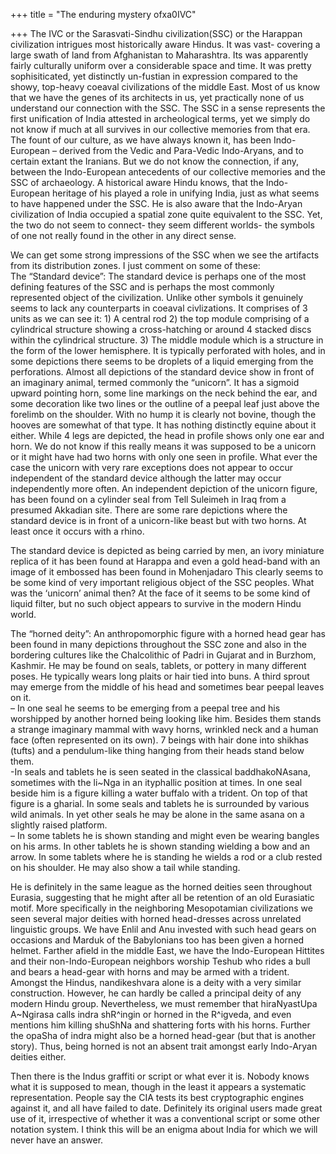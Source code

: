 +++
title = "The enduring mystery ofxa0IVC"

+++
The IVC or the Sarasvati-Sindhu civilization(SSC) or the Harappan
civilization intrigues most historically aware Hindus. It was vast-
covering a large swath of land from Afghanistan to Maharashtra. Its was
apparently fairly culturally uniform over a considerable space and time.
It was pretty sophisiticated, yet distinctly un-fustian in expression
compared to the showy, top-heavy coeaval civilizations of the middle
East. Most of us know that we have the genes of its architects in us,
yet practically none of us understand our connection with the SSC. The
SSC in a sense represents the first unification of India attested in
archeological terms, yet we simply do not know if much at all survives
in our collective memories from that era. The fount of our culture, as
we have always known it, has been Indo-European – derived from the Vedic
and Para-Vedic Indo-Aryans, and to certain extant the Iranians. But we
do not know the connection, if any, between the Indo-European
antecedents of our collective memories and the SSC of archaeology. A
historical aware Hindu knows, that the Indo-European heritage of his
played a role in unifying India, just as what seems to have happened
under the SSC. He is also aware that the Indo-Aryan civilization of
India occupied a spatial zone quite equivalent to the SSC. Yet, the two
do not seem to connect- they seem different worlds- the symbols of one
not really found in the other in any direct sense.

We can get some strong impressions of the SSC when we see the artifacts
from its distribution zones. I just comment on some of these:  
The “Standard device”: The standard device is perhaps one of the most
defining features of the SSC and is perhaps the most commonly
represented object of the civilization. Unlike other symbols it
genuinely seems to lack any counterparts in coeaval civlizations. It
comprises of 3 units as we can see it: 1) A central rod 2) the top
module comprising of a cylindrical structure showing a cross-hatching or
around 4 stacked discs within the cylindrical structure. 3) The middle
module which is a structure in the form of the lower hemisphere. It is
typically perforated with holes, and in some depictions there seems to
be droplets of a liquid emerging from the perforations. Almost all
depictions of the standard device show in front of an imaginary animal,
termed commonly the “unicorn”. It has a sigmoid upward pointing horn,
some line markings on the neck behind the ear, and some decoration like
two lines or the outline of a peepal leaf just above the forelimb on the
shoulder. With no hump it is clearly not bovine, though the hooves are
somewhat of that type. It has nothing distinctly equine about it either.
While 4 legs are depicted, the head in profile shows only one ear and
horn. We do not know if this really means it was supposed to be a
unicorn or it might have had two horns with only one seen in profile.
What ever the case the unicorn with very rare exceptions does not appear
to occur independent of the standard device although the latter may
occur independently more often. An independent depiction of the unicorn
figure, has been found on a cylinder seal from Tell Suleimeh in Iraq
from a presumed Akkadian site. There are some rare depictions where the
standard device is in front of a unicorn-like beast but with two horns.
At least once it occurs with a rhino.

The standard device is depicted as being carried by men, an ivory
miniature replica of it has been found at Harappa and even a gold
head-band with an image of it embossed has been found in Mohenjadaro
This clearly seems to be some kind of very important religious object of
the SSC peoples. What was the ‘unicorn’ animal then? At the face of it
seems to be some kind of liquid filter, but no such object appears to
survive in the modern Hindu world.

The “horned deity”: An anthropomorphic figure with a horned head gear
has been found in many depictions throughout the SSC zone and also in
the bordering cultures like the Chalcolithic of Padri in Gujarat and in
Burzhom, Kashmir. He may be found on seals, tablets, or pottery in many
different poses. He typically wears long plaits or hair tied into buns.
A third sprout may emerge from the middle of his head and sometimes bear
peepal leaves on it.  
– In one seal he seems to be emerging from a peepal tree and his
worshipped by another horned being looking like him. Besides them stands
a strange imaginary mammal with wavy horns, wrinkled neck and a human
face (often represented on its own). 7 beings with hair done into
shikhas (tufts) and a pendulum-like thing hanging from their heads stand
below them.  
\-In seals and tablets he is seen seated in the classical
baddhakoNAsana, sometimes with the li\~Nga in an ityphallic position at
times. In one seal beside him is a figure killing a water buffalo with a
trident. On top of that figure is a gharial. In some seals and tablets
he is surrounded by various wild animals. In yet other seals he may be
alone in the same asana on a slightly raised platform.  
– In some tablets he is shown standing and might even be wearing bangles
on his arms. In other tablets he is shown standing wielding a bow and an
arrow. In some tablets where he is standing he wields a rod or a club
rested on his shoulder. He may also show a tail while standing.

He is definitely in the same league as the horned deities seen
throughout Eurasia, suggesting that he might after all be retention of
an old Eurasiatic motif. More specifically in the neighboring
Mesopotamian civilizations we seen several major deities with horned
head-dresses across unrelated linguistic groups. We have Enlil and Anu
invested with such head gears on occasions and Marduk of the Babylonians
too has been given a horned helmet. Farther afield in the middle East,
we have the Indo-European Hittites and their non-Indo-European neighbors
worship Teshub who rides a bull and bears a head-gear with horns and may
be armed with a trident. Amongst the Hindus, nandikeshvara alone is a
deity with a very similar construction. However, he can hardly be called
a principal deity of any modern Hindu group. Nevertheless, we must
remember that hiraNyastUpa A\~Ngirasa calls indra shR^ingin or horned in
the R^igveda, and even mentions him killing shuShNa and shattering forts
with his horns. Further the opaSha of indra might also be a horned
head-gear (but that is another story). Thus, being horned is not an
absent trait amongst early Indo-Aryan deities either.

Then there is the Indus graffiti or script or what ever it is. Nobody
knows what it is supposed to mean, though in the least it appears a
systematic representation. People say the CIA tests its best
cryptographic engines against it, and all have failed to date.
Definitely its original users made great use of it, irrespective of
whether it was a conventional script or some other notation system. I
think this will be an enigma about India for which we will never have an
answer.
